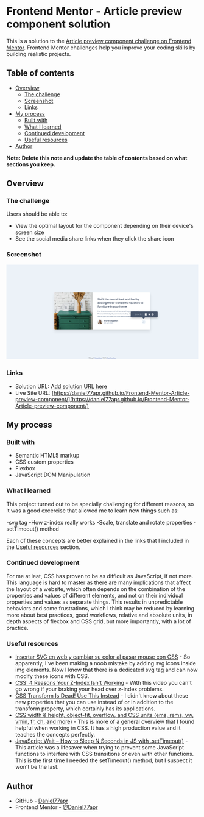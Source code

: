 # Frontend Mentor - Article preview component solution

This is a solution to the [Article preview component challenge on Frontend Mentor](https://www.frontendmentor.io/challenges/article-preview-component-dYBN_pYFT). Frontend Mentor challenges help you improve your coding skills by building realistic projects. 

## Table of contents

- [Overview](#overview)
  - [The challenge](#the-challenge)
  - [Screenshot](#screenshot)
  - [Links](#links)
- [My process](#my-process)
  - [Built with](#built-with)
  - [What I learned](#what-i-learned)
  - [Continued development](#continued-development)
  - [Useful resources](#useful-resources)
- [Author](#author)

**Note: Delete this note and update the table of contents based on what sections you keep.**

## Overview

### The challenge

Users should be able to:

- View the optimal layout for the component depending on their device's screen size
- See the social media share links when they click the share icon

### Screenshot

![](screenshot.png)

### Links

- Solution URL: [Add solution URL here](https://your-solution-url.com)
- Live Site URL: [https://daniel77apr.github.io/Frontend-Mentor-Article-preview-component/](https://daniel77apr.github.io/Frontend-Mentor-Article-preview-component/)

## My process

### Built with

- Semantic HTML5 markup
- CSS custom properties
- Flexbox
- JavaScript DOM Manipulation

### What I learned

This project turned out to be specially challenging for different reasons, so it was a good excercise that allowed me to learn new things such as: 

-svg tag
-How z-index really works
-Scale, translate and rotate properties
-setTimeout() method

Each of these concepts are better explained in the links that I included in the [Useful resources](#useful-resources) section.

### Continued development

For me at leat, CSS has proven to be as difficult as JavaScript, if not more. This language is hard to master as there are many implications that affect the layout of a website, which often depends on the combination of the properties and values of different elements, and not on their individual properties and values as separate things. This results in unpredictable behaviors and some frustrations, which I think may be reduced by learning more about best practices, good workflows, relative and absolute units, in depth aspects of flexbox and CSS grid, but more importantly, with a lot of practice.

### Useful resources

- [Insertar SVG en web y cambiar su color al pasar mouse con CSS](https://www.youtube.com/watch?v=50uLV6ZLHaw&t=125s&ab_channel=VentaHostingyDise%C3%B1odeP%C3%A1ginasWeb) - So apparently, I've been making a noob mistake by adding svg icons inside img elements. Now I know that there is a dedicated svg tag and can now modify these icons with CSS.
- [CSS: 4 Reasons Your Z-Index Isn't Working](https://www.youtube.com/watch?v=qYi-OLf5q5g&ab_channel=CoderCoder) - With this video you can't go wrong if your braking your head over z-index problems.
- [CSS Transform Is Dead! Use This Instead](https://www.youtube.com/watch?v=416MT-VmJdI&ab_channel=WebDevSimplified) - I didn't know about these new properties that you can use instead of or in addition to the transform property, which certainly has its applications.
- [CSS width & height, object-fit, overflow, and CSS units (ems, rems, vw, vmin, fr, ch, and more)](https://www.youtube.com/watch?v=hyAeX0p-uIA&ab_channel=Webflow) - This is more of a general overview that I found helpful when working in CSS. It has a high production value and it teaches the concepts perfectly.
- [JavaScript Wait – How to Sleep N Seconds in JS with .setTimeout()](https://www.freecodecamp.org/news/javascript-wait-how-to-sleep-n-seconds-in-js-with-settimeout/) - This article was a lifesaver when trying to prevent some JavaScript functions to interfere with CSS transitions or even with other functions. This is the first time I needed the setTimeout() method, but I suspect it won't be the last.

## Author

- GitHub - [Daniel77apr](https://github.com/Daniel77apr)
- Frontend Mentor - [@Daniel77apr](https://www.frontendmentor.io/profile/Daniel77apr)
